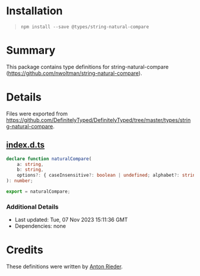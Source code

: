 # Installation
> `npm install --save @types/string-natural-compare`

# Summary
This package contains type definitions for string-natural-compare (https://github.com/nwoltman/string-natural-compare).

# Details
Files were exported from https://github.com/DefinitelyTyped/DefinitelyTyped/tree/master/types/string-natural-compare.
## [index.d.ts](https://github.com/DefinitelyTyped/DefinitelyTyped/tree/master/types/string-natural-compare/index.d.ts)
````ts
declare function naturalCompare(
    a: string,
    b: string,
    options?: { caseInsensitive?: boolean | undefined; alphabet?: string | undefined },
): number;

export = naturalCompare;

````

### Additional Details
 * Last updated: Tue, 07 Nov 2023 15:11:36 GMT
 * Dependencies: none

# Credits
These definitions were written by [Anton Rieder](https://github.com/aried3r).
